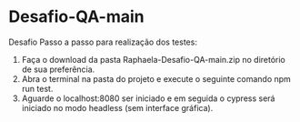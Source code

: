 # Desafio-QA-main
Desafio
Passo a passo para realização dos testes:
1. Faça o download da pasta Raphaela-Desafio-QA-main.zip no diretório de sua preferência.
2. Abra o terminal na pasta do projeto e execute o seguinte comando npm run test.
3. Aguarde o localhost:8080 ser iniciado e em seguida o cypress será iniciado no modo headless (sem interface gráfica).
